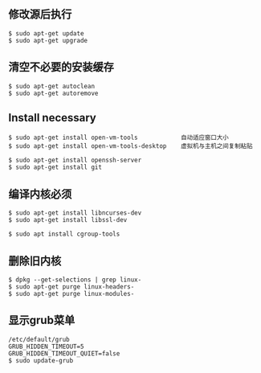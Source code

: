 ## 修改源后执行
    $ sudo apt-get update
    $ sudo apt-get upgrade

## 清空不必要的安装缓存
    $ sudo apt-get autoclean
    $ sudo apt-get autoremove

## Install necessary
    $ sudo apt-get install open-vm-tools            自动适应窗口大小
    $ sudo apt-get install open-vm-tools-desktop    虚拟机与主机之间复制粘贴

    $ sudo apt-get install openssh-server
    $ sudo apt-get install git    

## 编译内核必须
    $ sudo apt-get install libncurses-dev
    $ sudo apt-get install libssl-dev

    $ sudo apt install cgroup-tools

## 删除旧内核
    $ dpkg --get-selections | grep linux-
    $ sudo apt-get purge linux-headers-
    $ sudo apt-get purge linux-modules-

## 显示grub菜单
    /etc/default/grub
    GRUB_HIDDEN_TIMEOUT=5
    GRUB_HIDDEN_TIMEOUT_QUIET=false
    $ sudo update-grub
